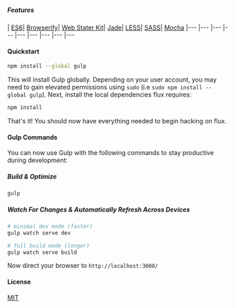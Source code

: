 ##### Features
| [ES6](https://github.com/sebmck/6to5)| [Browserify](http://browserify.org/)| [Web Stater Kit](https://github.com/google/web-starter-kit)| [Jade](http://jade-lang.com/)| [LESS](http://lesscss.org/)| [SASS](https://github.com/sass/node-sass)| [Mocha](http://mochajs.org/)
|--- |--- |--- |--- |--- |--- |--- |--- |---

#### Quickstart

```sh
npm install --global gulp
```

This will install Gulp globally. Depending on your user account, you may need to gain elevated permissions using `sudo` (i.e `sudo npm install --global gulp`). Next, install the local dependencies flux requires:

```sh
npm install
```

That's it! You should now have everything needed to begin hacking on flux.

#### Gulp Commands

You can now use Gulp with the following commands to stay productive during development:

##### Build & Optimize

```sh
gulp
```

##### Watch For Changes & Automatically Refresh Across Devices

```sh
# minimal dev mode (faster)
gulp watch serve dev

# full build mode (longer)
gulp watch serve build
```

Now direct your browser to `http://localhost:3000/`

#### License
[MIT](https://github.com/markuz-brasil/flux/blob/master/LICENSE)
